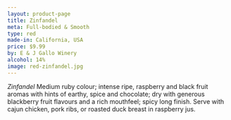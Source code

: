 ```yaml
---
layout: product-page
title: Zinfandel
meta: Full-bodied & Smooth
type: red
made-in: California, USA
price: $9.99
by: E & J Gallo Winery
alcohol: 14%
image: red-zinfandel.jpg
---
```


*Zinfandel* Medium ruby colour; intense ripe, raspberry and black fruit aromas with hints of earthy, spice and chocolate; dry with generous blackberry fruit flavours and a rich mouthfeel; spicy long finish. Serve with cajun chicken, pork ribs, or roasted duck breast in raspberry jus.
